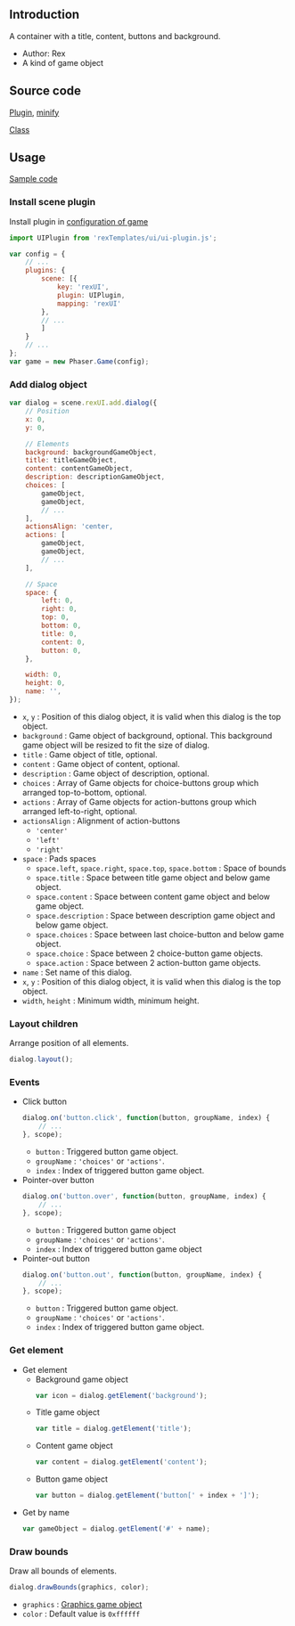 ## Introduction

A container with a title, content, buttons and background.

- Author: Rex
- A kind of game object

## Source code

[Plugin](https://github.com/rexrainbow/phaser3-rex-notes/blob/master/templates/ui/ui-plugin.js), [minify](https://github.com/rexrainbow/phaser3-rex-notes/blob/master/plugins/dist/rexuiplugin.min.js)

[Class](https://github.com/rexrainbow/phaser3-rex-notes/blob/master/templates/ui/dialog/Dialog.js)

## Usage

[Sample code](https://github.com/rexrainbow/phaser3-rex-notes/tree/master/examples/ui-dialog)

### Install scene plugin

Install plugin in [configuration of game](game.md#configuration)

```javascript
import UIPlugin from 'rexTemplates/ui/ui-plugin.js';

var config = {
    // ...
    plugins: {
        scene: [{
            key: 'rexUI',
            plugin: UIPlugin,
            mapping: 'rexUI'
        },
        // ...
        ]
    }
    // ...
};
var game = new Phaser.Game(config);
```

### Add dialog object

```javascript
var dialog = scene.rexUI.add.dialog({
    // Position
    x: 0,
    y: 0,

    // Elements
    background: backgroundGameObject,
    title: titleGameObject,
    content: contentGameObject,
    description: descriptionGameObject,
    choices: [
        gameObject,
        gameObject,
        // ...
    ],
    actionsAlign: 'center,
    actions: [
        gameObject,
        gameObject,
        // ...
    ],

    // Space
    space: {
        left: 0,
        right: 0,
        top: 0,
        bottom: 0,
        title: 0,
        content: 0,
        button: 0,
    },

    width: 0,
    height: 0,
    name: '',
});
```

- `x`, `y` : Position of this dialog object, it is valid when this dialog is the top object.
- `background` : Game object of background, optional. This background game object will be resized to fit the size of dialog.
- `title` : Game object of title, optional.
- `content` : Game object of content, optional.
- `description` : Game object of description, optional.
- `choices` : Array of Game objects for choice-buttons group which arranged top-to-bottom, optional.
- `actions` : Array of Game objects for action-buttons group which arranged left-to-right, optional.
- `actionsAlign` : Alignment of action-buttons
    - `'center'`
    - `'left'`
    - `'right'`
- `space` : Pads spaces
    - `space.left`, `space.right`, `space.top`, `space.bottom` : Space of bounds
    - `space.title` : Space between title game object and below game object.
    - `space.content` : Space between content game object and below game object.
    - `space.description` : Space between description game object and below game object.
    - `space.choices` : Space between last choice-button and below game object.
    - `space.choice` : Space between 2 choice-button game objects.
    - `space.action` : Space between 2 action-button game objects.
- `name` : Set name of this dialog.
- `x`, `y` : Position of this dialog object, it is valid when this dialog is the top object.
- `width`, `height` : Minimum width, minimum height.

### Layout children

Arrange position of all elements.

```javascript
dialog.layout();
```

### Events

- Click button
    ```javascript
    dialog.on('button.click', function(button, groupName, index) {
        // ...
    }, scope);
    ```
    - `button` : Triggered button game object.
    - `groupName` : `'choices'` or `'actions'`.
    - `index` : Index of triggered button game object.
- Pointer-over button
    ```javascript
    dialog.on('button.over', function(button, groupName, index) {
        // ...
    }, scope);
    ```
    - `button` : Triggered button game object
    - `groupName` : `'choices'` or `'actions'`.
    - `index` : Index of triggered button game object
- Pointer-out button
    ```javascript
    dialog.on('button.out', function(button, groupName, index) {
        // ...
    }, scope);
    ```
    - `button` : Triggered button game object.
    - `groupName` : `'choices'` or `'actions'`.
    - `index` : Index of triggered button game object.

### Get element

- Get element
    - Background game object
        ```javascript
        var icon = dialog.getElement('background');
        ```
    - Title game object
        ```javascript
        var title = dialog.getElement('title');
        ```
    - Content game object
        ```javascript
        var content = dialog.getElement('content');
        ```
    - Button game object
        ```javascript
        var button = dialog.getElement('button[' + index + ']');
        ```
- Get by name
    ```javascript
    var gameObject = dialog.getElement('#' + name);
    ```

### Draw bounds

Draw all bounds of elements.

```javascript
dialog.drawBounds(graphics, color);
```

- `graphics` : [Graphics game object](graphics.md)
- `color` : Default value is `0xffffff`

